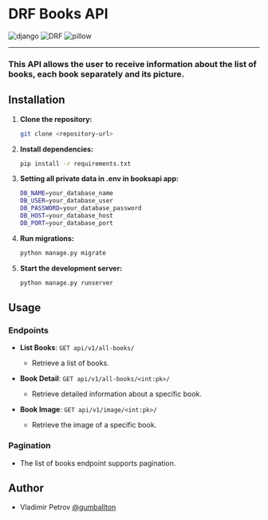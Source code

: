 # DRF Books API

![django](https://img.shields.io/badge/django-5.0.6-blue)
![DRF](https://img.shields.io/badge/DRF-3.15.1-blue)
![pillow](https://img.shields.io/badge/pillow-10.3.0-blue)

---

### This API allows the user to receive information about the list of books, each book separately and its picture.

## Installation

1. **Clone the repository:**
   ```bash
   git clone <repository-url>
   ```

2. **Install dependencies:**
   ```bash
   pip install -r requirements.txt
   ```

3. **Setting all private data in .env in booksapi app:**

    ```bash
    DB_NAME=your_database_name
    DB_USER=your_database_user
    DB_PASSWORD=your_database_password
    DB_HOST=your_database_host
    DB_PORT=your_database_port
    ```

4. **Run migrations:**
    ```bash
    python manage.py migrate
    ```

5. **Start the development server:**

    ```bash
    python manage.py runserver
    ```

## Usage

### Endpoints
- **List Books**: `GET api/v1/all-books/`
  - Retrieve a list of books.

- **Book Detail**: `GET api/v1/all-books/<int:pk>/`
  - Retrieve detailed information about a specific book.

- **Book Image**: `GET api/v1/image/<int:pk>/`
  - Retrieve the image of a specific book.

### Pagination
- The list of books endpoint supports pagination.

## Author

- Vladimir Petrov [@gumballton](https://github.com/Gumballton)
